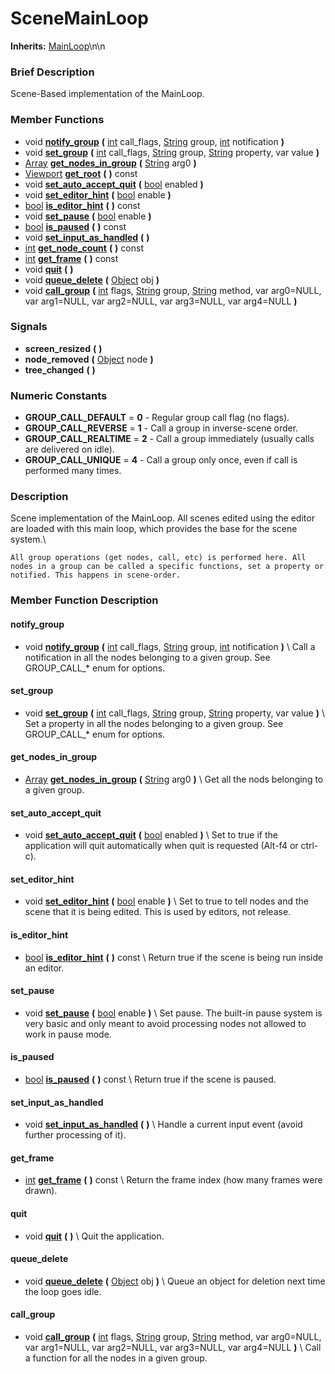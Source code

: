 #  SceneMainLoop  
**Inherits:** [MainLoop](class_mainloop)\\n\\n
###  Brief Description  
Scene-Based implementation of the MainLoop.

###  Member Functions 
  * void  **[notify_group](#notify_group)**  **(** [int](class_int) call_flags, [String](class_string) group, [int](class_int) notification  **)**
  * void  **[set_group](#set_group)**  **(** [int](class_int) call_flags, [String](class_string) group, [String](class_string) property, var value  **)**
  * [Array](class_array)  **[get_nodes_in_group](#get_nodes_in_group)**  **(** [String](class_string) arg0  **)**
  * [Viewport](class_viewport)  **[get_root](#get_root)**  **(** **)** const
  * void  **[set_auto_accept_quit](#set_auto_accept_quit)**  **(** [bool](class_bool) enabled  **)**
  * void  **[set_editor_hint](#set_editor_hint)**  **(** [bool](class_bool) enable  **)**
  * [bool](class_bool)  **[is_editor_hint](#is_editor_hint)**  **(** **)** const
  * void  **[set_pause](#set_pause)**  **(** [bool](class_bool) enable  **)**
  * [bool](class_bool)  **[is_paused](#is_paused)**  **(** **)** const
  * void  **[set_input_as_handled](#set_input_as_handled)**  **(** **)**
  * [int](class_int)  **[get_node_count](#get_node_count)**  **(** **)** const
  * [int](class_int)  **[get_frame](#get_frame)**  **(** **)** const
  * void  **[quit](#quit)**  **(** **)**
  * void  **[queue_delete](#queue_delete)**  **(** [Object](class_object) obj  **)**
  * void  **[call_group](#call_group)**  **(** [int](class_int) flags, [String](class_string) group, [String](class_string) method, var arg0=NULL, var arg1=NULL, var arg2=NULL, var arg3=NULL, var arg4=NULL  **)**

###  Signals  
  *  **screen_resized**  **(** **)**
  *  **node_removed**  **(** [Object](class_object) node  **)**
  *  **tree_changed**  **(** **)**

###  Numeric Constants  
  * **GROUP_CALL_DEFAULT** = **0** - Regular group call flag (no flags).
  * **GROUP_CALL_REVERSE** = **1** - Call a group in inverse-scene order.
  * **GROUP_CALL_REALTIME** = **2** - Call a group immediately (usually calls are delivered on idle).
  * **GROUP_CALL_UNIQUE** = **4** - Call a group only once, even if call is performed many times.

###  Description  
Scene implementation of the MainLoop. All scenes edited using the editor are loaded with this main loop, which provides the base for the scene system.\\

	All group operations (get nodes, call, etc) is performed here. All nodes in a group can be called a specific functions, set a property or notified. This happens in scene-order.

###  Member Function Description  

#### <a name="notify_group">notify_group</a>
  * void  **[notify_group](#notify_group)**  **(** [int](class_int) call_flags, [String](class_string) group, [int](class_int) notification  **)**
\\
Call a notification in all the nodes belonging to a given group. See GROUP_CALL_* enum for options.

#### <a name="set_group">set_group</a>
  * void  **[set_group](#set_group)**  **(** [int](class_int) call_flags, [String](class_string) group, [String](class_string) property, var value  **)**
\\
Set a property in all the nodes belonging to a given group. See GROUP_CALL_* enum for options.

#### <a name="get_nodes_in_group">get_nodes_in_group</a>
  * [Array](class_array)  **[get_nodes_in_group](#get_nodes_in_group)**  **(** [String](class_string) arg0  **)**
\\
Get all the nods belonging to a given group.

#### <a name="set_auto_accept_quit">set_auto_accept_quit</a>
  * void  **[set_auto_accept_quit](#set_auto_accept_quit)**  **(** [bool](class_bool) enabled  **)**
\\
Set to true if the application will quit automatically when quit is requested (Alt-f4 or ctrl-c).

#### <a name="set_editor_hint">set_editor_hint</a>
  * void  **[set_editor_hint](#set_editor_hint)**  **(** [bool](class_bool) enable  **)**
\\
Set to true to tell nodes and the scene that it is being edited. This is used by editors, not release.

#### <a name="is_editor_hint">is_editor_hint</a>
  * [bool](class_bool)  **[is_editor_hint](#is_editor_hint)**  **(** **)** const
\\
Return true if the scene is being run inside an editor.

#### <a name="set_pause">set_pause</a>
  * void  **[set_pause](#set_pause)**  **(** [bool](class_bool) enable  **)**
\\
Set pause. The built-in pause system is very basic and only meant to avoid processing nodes not allowed to work in pause mode.

#### <a name="is_paused">is_paused</a>
  * [bool](class_bool)  **[is_paused](#is_paused)**  **(** **)** const
\\
Return true if the scene is paused.

#### <a name="set_input_as_handled">set_input_as_handled</a>
  * void  **[set_input_as_handled](#set_input_as_handled)**  **(** **)**
\\
Handle a current input event (avoid further processing of it).

#### <a name="get_frame">get_frame</a>
  * [int](class_int)  **[get_frame](#get_frame)**  **(** **)** const
\\
Return the frame index (how many frames were drawn).

#### <a name="quit">quit</a>
  * void  **[quit](#quit)**  **(** **)**
\\
Quit the application.

#### <a name="queue_delete">queue_delete</a>
  * void  **[queue_delete](#queue_delete)**  **(** [Object](class_object) obj  **)**
\\
Queue an object for deletion next time the loop goes idle.

#### <a name="call_group">call_group</a>
  * void  **[call_group](#call_group)**  **(** [int](class_int) flags, [String](class_string) group, [String](class_string) method, var arg0=NULL, var arg1=NULL, var arg2=NULL, var arg3=NULL, var arg4=NULL  **)**
\\
Call a function for all the nodes in a given group.
